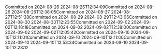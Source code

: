 Committed on 2024-08-26 2024-08-26T12:34:09Committed on 2024-08-26 2024-08-26T12:38:05Committed on 2024-08-27 2024-08-27T12:51:38Committed on 2024-08-29 2024-08-29T12:43:06Committed on 2024-08-30 2024-08-30T12:23:55Committed on 2024-09-02 2024-09-02T12:18:18Committed on 2024-09-02 2024-09-02T12:38:00Committed on 2024-09-02 2024-09-02T12:05:42Committed on 2024-09-10 2024-09-10T12:11:01Committed on 2024-09-10 2024-09-10T12:11:00Committed on 2024-09-10 2024-09-10T12:53:34Committed on 2024-09-10 2024-09-10T12:23:12
